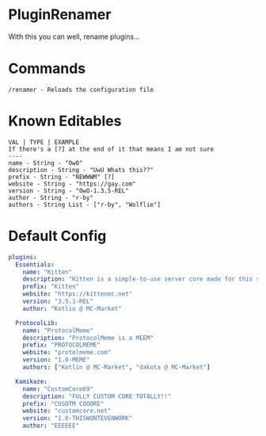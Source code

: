 # PluginRenamer

With this you can well, rename plugins...

# Commands
``/renamer - Reloads the configuration file``

# Known Editables
```
VAL | TYPE | EXAMPLE
If there's a [?] at the end of it that means I am not sure
----
name - String - "OwO"
description - String - "UwU Whats this??"
prefix - String - "NEWWWM" [?]
website - String - "https://gay.com"
version - String - "OwO-1.3.5-REL"
author - String - "r-by"
authors - String List - ["r-by", "Wolflie"]
```

# Default Config
```YAML
plugins:
  Essentials:
    name: "Kitten"
    description: "Kitten is a simple-to-use server core made for this server!"
    prefix: "Kitten"
    website: "https://kittenmc.net"
    version: "3.5.1-REL"
    author: "Kotlin @ MC-Market"

  ProtocolLib:
    name: "ProtocolMeme"
    description: "ProtocolMeme is a MEEM"
    prefix: "PROTOCOLMEME"
    website: "protolmeme.com"
    version: "1.0-MEME"
    authors: ["Kotlin @ MC-Market", "dakota @ MC-Market"]

  Kamikaze:
    name: "CustomCore69"
    description: "FULLY CUSTOM CORE TOTALLY!!"
    prefix: "CUSOTM COOORE"
    website: "customcore.net"
    version: "1.0-THISWONTEVENWORK"
    author: "EEEEEE"
```
